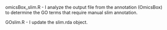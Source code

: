 omicsBox_slim.R - I analyze the output file from the annotation (OmicsBox) to determine the GO terms that require manual slim annotation.

GOslim.R  - I update the slim.rda object.
